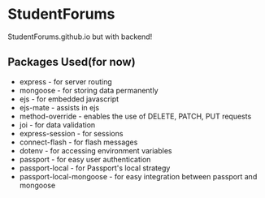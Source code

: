 # StudentForums
 StudentForums.github.io but with backend!

## Packages Used(for now)
* express - for server routing
* mongoose - for storing data permanently
* ejs - for embedded javascript
* ejs-mate - assists in ejs
* method-override - enables the use of DELETE, PATCH, PUT requests
* joi - for data validation
* express-session - for sessions
* connect-flash - for flash messages
* dotenv - for accessing environment variables
* passport - for easy user authentication
* passport-local - for Passport's local strategy
* passport-local-mongoose - for easy integration between passport and mongoose